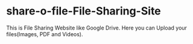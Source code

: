 # share-o-file-File-Sharing-Site
This is File Sharing Website like Google Drive. Here you can Upload your files(Images, PDF and Videos).

